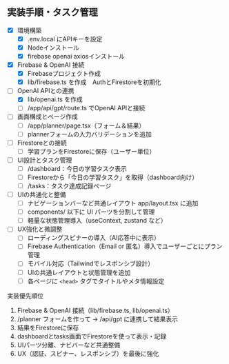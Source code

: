 ## 実装手順・タスク管理

- [x] 環境構築
  - [x] .env.local にAPIキーを設定
  - [x] Nodeインストール
  - [x] firebase openai axiosインストール
- [x] Firebase & OpenAI 接続
  - [x] Firebaseプロジェクト作成
  - [x] lib/firebase.ts を作成　AuthとFirestoreを初期化
- [ ] OpenAI APIとの連携
  - [x] lib/openai.ts を作成
  - [ ] /app/api/gpt/route.ts でOpenAI APIと接続
- [ ] 画面構成とページ作成
  - [ ] /app/planner/page.tsx（フォーム＆結果）
  - [ ] plannerフォームの入力バリデーションを追加
- [ ] Firestoreとの接続
  - [ ] 学習プランをFirestoreに保存（ユーザー単位）
- [ ] UI設計とタスク管理
  - [ ] /dashboard：今日の学習タスク表示
  - [ ] Firestoreから「今日の学習タスク」を取得（dashboard向け）
  - [ ] /tasks：タスク達成記録ページ
- [ ] UIの共通化と整備
  - [ ] ナビゲーションバーなど共通レイアウト app/layout.tsx に追加
  - [ ] components/ 以下に UI パーツを分割して管理
  - [ ] 軽量な状態管理導入（useContext, zustand など）
- [ ] UX強化と微調整
  - [ ] ローディングスピナーの導入（AI応答中に表示）
  - [ ] Firebase Authentication（Email or 匿名）導入でユーザーごとにプラン管理
  - [ ] モバイル対応（Tailwindでレスポンシブ設計）
  - [ ] UIの共通レイアウトと状態管理を追加
  - [ ] 各ページに `<head>` タグでタイトルやメタ情報設定

実装優先順位
1. Firebase & OpenAI 接続（lib/firebase.ts, lib/openai.ts）
2. /planner フォームを作って → /api/gpt に連携して結果表示
3. 結果をFirestoreに保存
4. dashboardとtasks画面でFirestoreを使って表示・記録
5. UIパーツ分離、ナビバーなど共通整備
6. UX（認証、スピナー、レスポンシブ）を最後に強化
